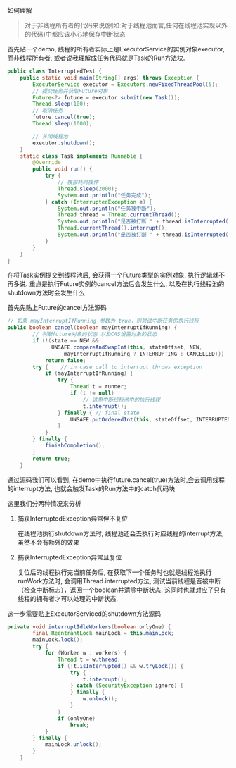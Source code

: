 如何理解

> 对于非线程所有者的代码来说(例如:对于线程池而言,任何在线程池实现以外的代码)中都应该小心地保存中断状态

首先贴一个demo, 线程的所有者实际上是ExecutorService的实例对象executor, 而非线程所有者, 或者说我理解成任务代码就是Task的Run方法块.

```java
public class InterruptedTest {
    public static void main(String[] args) throws Exception {
        ExecutorService executor = Executors.newFixedThreadPool(5);
        // 提交任务并获取Future对象
        Future<?> future = executor.submit(new Task());
        Thread.sleep(100);
        // 取消任务
        future.cancel(true);
        Thread.sleep(1000);

        // 关闭线程池
        executor.shutdown();
    }
    static class Task implements Runnable {
        @Override
        public void run() {
            try {
                // 模拟耗时操作
                Thread.sleep(2000);
                System.out.println("任务完成");
            } catch (InterruptedException e) {
                System.out.println("任务被中断");
                Thread thread = Thread.currentThread();
                System.out.println("是否被打断 " + thread.isInterrupted());
                Thread.currentThread().interrupt();
                System.out.println("是否被打断 " + thread.isInterrupted());
            }
        }
    }
}
```

在将Task实例提交到线程池后, 会获得一个Future类型的实例对象, 执行逻辑就不再多说. 重点是执行Future实例的cancel方法后会发生什么, 以及在执行线程池的shutdown方法时会发生什么

首先先贴上Future的cancel方法源码

```java
// 如果 mayInterruptIfRunning 参数为 true，则尝试中断任务的执行线程
public boolean cancel(boolean mayInterruptIfRunning) {
    	// 判断future对象的状态 以及CAS设置对象的状态
        if (!(state == NEW &&
              UNSAFE.compareAndSwapInt(this, stateOffset, NEW,
                  mayInterruptIfRunning ? INTERRUPTING : CANCELLED)))
            return false;
        try {    // in case call to interrupt throws exception
            if (mayInterruptIfRunning) {
                try {
                    Thread t = runner;
                    if (t != null)
                        // 这里中断线程池中的执行线程
                        t.interrupt();
                } finally { // final state
                    UNSAFE.putOrderedInt(this, stateOffset, INTERRUPTED);
                }
            }
        } finally {
            finishCompletion();
        }
        return true;
    }
```

通过源码我们可以看到,  在demo中执行future.cancel(true)方法时,会去调用线程的interrupt方法, 也就会触发Task的Run方法中的catch代码块

这里我们分两种情况来分析

1. 捕获InterruptedException异常但不复位

   在线程池执行shutdown方法时, 线程池还会去执行对应线程的interrupt方法, 虽然不会有额外的效果

2. 捕获InterruptedException异常且复位

   复位后的线程执行完当前任务后, 在获取下一个任务时也就是线程池执行runWork方法时, 会调用Thread.interrupted方法, 测试当前线程是否被中断（检查中断标志），返回一个boolean并清除中断状态. 这同时也就对应了只有线程的拥有者才可以处理的中断状态.

这一步需要贴上ExecutorServiced的shutdown方法源码

```java
private void interruptIdleWorkers(boolean onlyOne) {
        final ReentrantLock mainLock = this.mainLock;
        mainLock.lock();
        try {
            for (Worker w : workers) {
                Thread t = w.thread;
                if (!t.isInterrupted() && w.tryLock()) {
                    try {
                        t.interrupt();
                    } catch (SecurityException ignore) {
                    } finally {
                        w.unlock();
                    }
                }
                if (onlyOne)
                    break;
            }
        } finally {
            mainLock.unlock();
        }
    }
```

